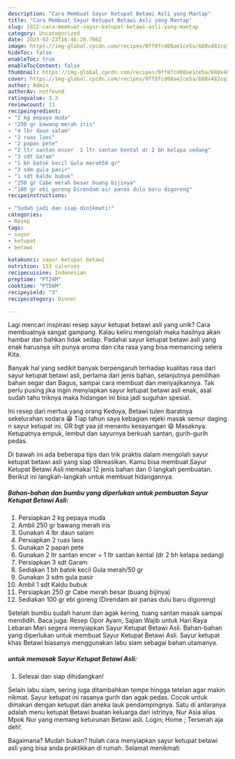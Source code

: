 ```yaml
---
description: "Cara Membuat Sayur Ketupat Betawi Asli yang Mantap"
title: "Cara Membuat Sayur Ketupat Betawi Asli yang Mantap"
slug: 1012-cara-membuat-sayur-ketupat-betawi-asli-yang-mantap
category: Uncategorized
date: 2023-02-23T16:46:20.766Z
image: https://img-global.cpcdn.com/recipes/0ff8fcd08ae1ce5a/680x482cq70/sayur-ketupat-betawi-asli-foto-resep-utama.jpg
hideToc: false
enableToc: true
enableTocContent: false
thumbnail: https://img-global.cpcdn.com/recipes/0ff8fcd08ae1ce5a/680x482cq70/sayur-ketupat-betawi-asli-foto-resep-utama.jpg
cover: https://img-global.cpcdn.com/recipes/0ff8fcd08ae1ce5a/680x482cq70/sayur-ketupat-betawi-asli-foto-resep-utama.jpg
author: Admin
authorAv: notfound
ratingvalue: 3.3
reviewcount: 11
recipeingredient:
- "2 kg pepaya muda"
- "250 gr bawang merah iris"
- "4 lbr daun salam"
- "2 ruas laos"
- "2 papan pete"
- "2 ltr santan encer  1 ltr santan kental dr 2 bh kelapa sedang"
- "3 sdt Garam"
- "1 bh batok kecil Gula merah50 gr"
- "3 sdm gula pasir"
- "1 sdt Kaldu bubuk"
- "250 gr Cabe merah besar buang bijinya"
- "100 gr ebi goreng Direndam air panas dulu baru digoreng"
recipeinstructions:

- "Sudah jadi dan siap dinikmati!"
categories:
- Resep
tags:
- sayur
- ketupat
- betawi

katakunci: sayur ketupat betawi 
nutrition: 153 calories
recipecuisine: Indonesian
preptime: "PT24M"
cooktime: "PT56M"
recipeyield: "3"
recipecategory: Dinner

---
```





Lagi mencari inspirasi resep sayur ketupat betawi asli yang unik? Cara membuatnya sangat gampang. Kalau keliru mengolah maka hasilnya akan hambar dan bahkan tidak sedap. Padahal sayur ketupat betawi asli yang enak harusnya sih punya aroma dan cita rasa yang bisa memancing selera Kita.





Banyak hal yang sedikit banyak berpengaruh terhadap kualitas rasa dari sayur ketupat betawi asli, pertama dari jenis bahan, selanjutnya pemilihan bahan segar dan Bagus, sampai cara membuat dan menyajikannya. Tak perlu pusing jika ingin menyiapkan sayur ketupat betawi asli enak,      asal sudah tahu triknya maka hidangan ini bisa jadi suguhan spesial.














Ini resep dari mertua yang orang Kedoya, Betawi tulen ibaratnya sekelurahan sodara 😁 Tiap tahun saya kebagian rejeki masak semur daging n sayur ketupat ini. GR bgt yaa jd menantu kesayangan 😄 Masaknya. Ketupatnya empuk, lembut dan sayurnya berkuah santan, gurih-gurih pedas.






Di bawah ini ada beberapa tips dan trik praktis dalam mengolah sayur ketupat betawi asli yang siap dikreasikan. Kamu bisa membuat Sayur Ketupat Betawi Asli memakai 12 jenis bahan dan 0 langkah pembuatan. Berikut ini langkah-langkah untuk membuat hidangannya.

<!--inarticleads1-->

##### Bahan-bahan dan bumbu yang diperlukan untuk pembuatan Sayur Ketupat Betawi Asli:

1. Persiapkan 2 kg pepaya muda
1. Ambil 250 gr bawang merah iris
1. Gunakan 4 lbr daun salam
1. Persiapkan 2 ruas laos
1. Gunakan 2 papan pete
1. Gunakan 2 ltr santan encer + 1 ltr santan kental (dr 2 bh kelapa sedang)
1. Persiapkan 3 sdt Garam
1. Sediakan 1 bh batok kecil Gula merah/50 gr
1. Gunakan 3 sdm gula pasir
1. Ambil 1 sdt Kaldu bubuk
1. Persiapkan 250 gr Cabe merah besar (buang bijinya)
1. Sediakan 100 gr ebi goreng (Direndam air panas dulu baru digoreng)


Setelah bumbu sudah harum dan agak kering, tuang santan masak sampai mendidih. Baca juga: Resep Opor Ayam, Sajian Wajib untuk Hari Raya Lebaran Mari segera menyiapkan Sayur Ketupat Betawi Asli. Bahan-bahan yang diperlukan untuk membuat Sayur Ketupat Betawi Asli. Sayur ketupat khas Betawi biasanya menggunakan labu siam sebagai bahan utamanya. 

<!--inarticleads2-->

#####  untuk memasak Sayur Ketupat Betawi Asli:


1. Selesai dan siap dihidangkan!

Selain labu siam, sering juga ditambahkan tempe hingga tetelan agar makin nikmat. Sayur ketupat ini rasanya gurih dan agak pedas. Cocok untuk dimakan dengan ketupat dan aneka lauk pendampingnya. Satu di antaranya adalah menu ketupat Betawi buatan keluarga dari istrinya, Nur Asia alias Mpok Nur yang memang keturunan Betawi asli. Login; Home ; Terserah aja deh!. 

Bagaimana? Mudah bukan? Itulah cara menyiapkan sayur ketupat betawi asli yang bisa anda praktikkan di rumah. Selamat menikmati
